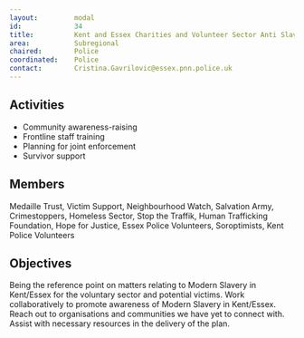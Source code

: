 ```yaml
---
layout: 		modal
id: 			34
title: 			Kent and Essex Charities and Volunteer Sector Anti Slavery sub-group
area: 			Subregional
chaired: 		Police
coordinated:	Police
contact:		Cristina.Gavrilovic@essex.pnn.police.uk
---
```


Activities
----------

* Community awareness-raising
* Frontline staff training
* Planning for joint enforcement
* Survivor support

Members
-------

Medaille Trust, Victim Support, Neighbourhood Watch, Salvation Army, Crimestoppers, Homeless Sector, Stop the Traffik,  Human Trafficking Foundation, Hope for Justice, Essex Police Volunteers, Soroptimists, Kent Police Volunteers

Objectives
----------

Being the reference point on matters relating to Modern Slavery in Kent/Essex for the voluntary sector and potential victims. Work collaboratively to promote awareness of  Modern Slavery in Kent/Essex. Reach out to organisations and communities we have yet to connect with. Assist with necessary resources in the delivery of the plan.